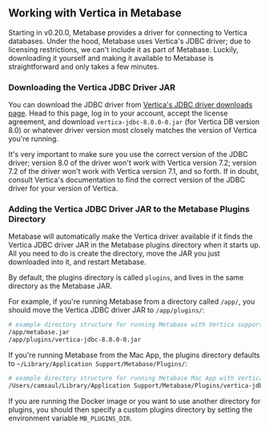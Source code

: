 ## Working with Vertica in Metabase

Starting in v0.20.0, Metabase provides a driver for connecting to Vertica databases. Under the hood, Metabase uses Vertica's JDBC driver;
due to licensing restrictions, we can't include it as part of Metabase. Luckily, downloading it yourself and making it available to Metabase
is straightforward and only takes a few minutes.

### Downloading the Vertica JDBC Driver JAR

You can download the JDBC driver from [Vertica's JDBC driver downloads page](https://my.vertica.com/download/vertica/client-drivers/).
Head to this page, log in to your account, accept the license agreement, and download `vertica-jdbc-8.0.0-0.jar` (for Vertica DB version 8.0)
or whatever driver version most closely matches the version of Vertica you're running.

It's very important to make sure you use the correct version of the JDBC driver; version
8.0 of the driver won't work with Vertica version 7.2; version 7.2 of the driver won't work with Vertica version 7.1, and so forth. If in doubt,
consult Vertica's documentation to find the correct version of the JDBC driver for your version of Vertica.

### Adding the Vertica JDBC Driver JAR to the Metabase Plugins Directory

Metabase will automatically make the Vertica driver available if it finds the Vertica JDBC driver JAR in the Metabase plugins directory when it starts up.
All you need to do is create the directory, move the JAR you just downloaded into it, and restart Metabase.

By default, the plugins directory is called `plugins`, and lives in the same directory as the Metabase JAR.

For example, if you're running Metabase from a directory called `/app/`, you should move the Vertica JDBC driver JAR to `/app/plugins/`:

```bash
# example directory structure for running Metabase with Vertica support
/app/metabase.jar
/app/plugins/vertica-jdbc-8.0.0-0.jar
```

If you're running Metabase from the Mac App, the plugins directory defaults to `~/Library/Application Support/Metabase/Plugins/`:

```bash
# example directory structure for running Metabase Mac App with Vertica support
/Users/camsaul/Library/Application Support/Metabase/Plugins/vertica-jdbc-8.0.0-0.jar
```

If you are running the Docker image or you want to use another directory for plugins, you should then specify a custom plugins directory by setting the environment variable `MB_PLUGINS_DIR`. 

